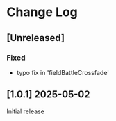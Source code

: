 <!-- markdownlint-disable MD013 MD024 -->

# Change Log

## [Unreleased]

### Fixed

- typo fix in 'fieldBattleCrossfade'

## [1.0.1] 2025-05-02

Initial release
